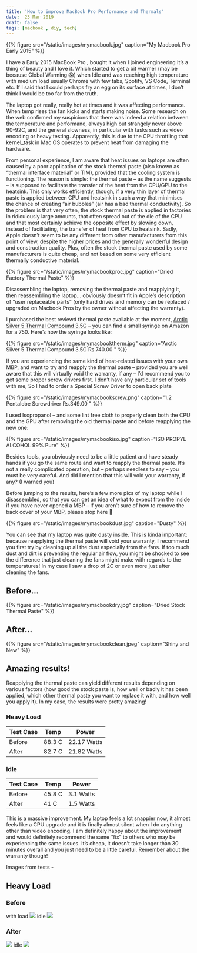 ```yaml
---
title: 'How to improve MacBook Pro Performance and Thermals'
date:  23 Mar 2019
draft: false
tags: [macbook , diy, tech]
---
```


{{% figure src="/static/images/mymacbook.jpg" caption="My Macbook Pro Early 2015" %}}


I have a Early 2015 MacBook Pro , bought it when I joined engineering  It’s a thing of beauty and I love it. Which  started to get a bit warmer (may be because Global Warming 😱) when Idle and was reaching high temperature with medium load usually Chrome with few tabs, Spotify, VS Code, Terminal etc. If I said that I could perhaps fry an egg on its surface at times, I don’t think I would be too far from the truth.

The laptop got really, really hot at times and it was affecting performance. When temp rises the fan kicks and starts making noise.
Some research on the web confirmed my suspicions that there was indeed a relation between the temperature and performane, always high but strangely never above 90-92C, and the general slowness, in particular with tasks such as video encoding or heavy testing. Apparently, this is due to the CPU throttling that kernel_task in Mac OS operates to prevent heat from damaging the hardware.

From personal experience, I am aware that heat issues on laptops are often caused by a poor application of the stock thermal paste (also known as “thermal interface material” or TIM), provided that the cooling system is functioning. The reason is simple: the thermal paste – as the name suggests – is supposed to facilitate the transfer of the heat from the CPU/GPU to the heatsink. This only works efficiently, though, if a very thin layer of thermal paste is applied between CPU and heatsink in such a way that minimises the chance of creating “air bubbles” (air has a bad thermal conductivity). So the problem is that very often, the stock thermal paste is applied in factories in ridiculously large amounts, that often spread out of the die of the CPU and that most certainly achieve the opposite effect by slowing down, instead of facilitating, the transfer of heat from CPU to heatsink. Sadly, Apple doesn’t seem to be any different from other manufacturers from this point of view, despite the higher prices and the generally wonderful design and construction quality. Plus, often the stock thermal paste used by some manufacturers is quite cheap, and not based on some very efficient thermally conductive material.


{{% figure src="/static/images/mymacbookproc.jpg" caption="Dried Factory Thermal Paste" %}}


Disassembling the laptop, removing the thermal paste and reapplying it, then reassembling the laptop… obviously doesn’t fit in Apple’s description of “user replaceable parts” (only hard drives and memory can be replaced / upgraded on Macbook Pros by the owner without affecting the warranty).


 I purchased the best reviewd thermal paste available at the moment, [Arctic Silver 5 Thermal Compound 3.5G](https://amzn.to/2OovPl4)  – you can find a small syringe on Amazon for a 750. Here’s how the syringe looks like:


{{% figure src="/static/images/mymacbooktherm.jpg" caption="Arctic Silver 5 Thermal Compound 3.5G    Rs.740.00 " %}}


If you are experiencing the same kind of heat-related issues with your own MBP, and want to try and reapply the thermal paste – provided you are well aware that this will virtually void the warranty, if any – I’d recommend you to get some proper screw drivers first. I don’t have any particular set of tools with me, So I had to order a Special Screw Driver to open back plate



{{% figure src="/static/images/mymacbookscrew.png" caption="1.2 Pentalobe Screwdriver    Rs.349.00 " %}}


I used Isopropanol – and some lint free cloth to properly clean both the CPU and the GPU after removing the old thermal paste and before reapplying the new one:


{{% figure src="/static/images/mymacbookiso.jpg" caption="ISO PROPYL ALCOHOL 99% Pure" %}}

Besides tools, you obviously need to be a little patient and have steady hands if you go the same route and want to reapply the thermal paste. It’s not a really complicated operation, but – perhaps needless to say – you must be very careful. And did I mention that this will void your warranty, if any? (I warned you)


Before jumping to the results, here’s a few more pics of my laptop while I disassembled, so that you can get an idea of what to expect from the inside if you have never opened a MBP – if you aren’t sure of how to remove the back cover of your MBP, please stop here 🙂


{{% figure src="/static/images/mymacbookdust.jpg" caption="Dusty" %}}

You can see that my laptop was quite dusty inside. This is kinda important: because reapplying the thermal paste will void your warranty, I recommend you first try by cleaning up all the dust especially from the fans. If too much dust and dirt is preventing the regular air flow, you might be shocked to see the difference that just cleaning the fans might make with regards to the temperatures! In my case I saw a drop of 2C or even more just after cleaning the fans.


## Before...

{{% figure src="/static/images/mymacbookdry.jpg" caption="Dried Stock Thermal Paste" %}}


## After...

{{% figure src="/static/images/mymacbookclean.jpeg" caption="Shiny and New" %}}

## Amazing results!

Reapplying the thermal paste can yield different results depending on various factors (how good the stock paste is, how well or badly it has been applied, which other thermal paste you want to replace it with, and how well you apply it). In my case, the results were pretty amazing!

### Heavy Load
Test Case  |  Temp | Power 
----------|--------|--------
Before    |   88.3 C| 22.17 Watts
After    |   82.7 C| 21.82 Watts


### Idle
Test Case  |  Temp | Power 
-----------|-------- |--------
Before    |   45.8 C  | 3.1 Watts
After    |   41 C| 1.5 Watts

This is a massive improvement. My laptop feels a lot snappier now, it almost feels like a CPU upgrade and it is finally almost silent when I do anything other than video encoding. I am definitely happy about the improvement and would definitely recommend the same “fix” to others who may be experiencing the same issues. It’s cheap, it doesn’t take longer than 30 minutes overall and you just need to be a little careful. Remember about the warranty though!




Images from tests - 
## Heavy Load 

### Before 
with load
![](/static/images/testload.png)
idle
![](/static/images/testidle.png)
### After

![](/static/images/testafterload.png)
idle
![](/static/images/testafteridle.png)


